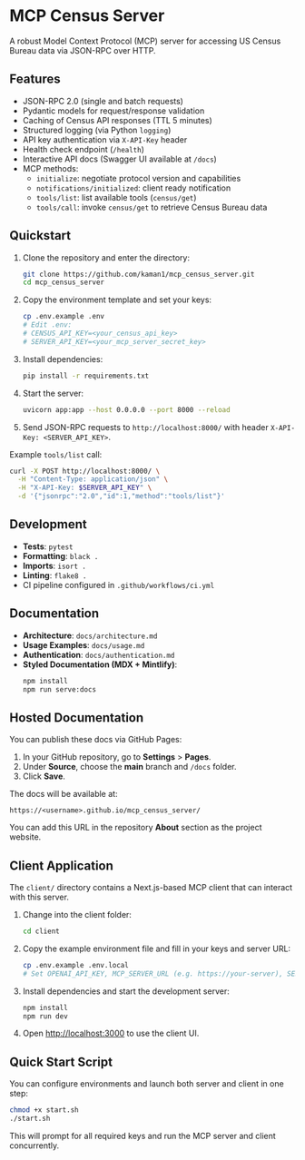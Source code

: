 # MCP Census Server

A robust Model Context Protocol (MCP) server for accessing US Census Bureau data via JSON-RPC over HTTP.

## Features

- JSON-RPC 2.0 (single and batch requests)
- Pydantic models for request/response validation
- Caching of Census API responses (TTL 5 minutes)
- Structured logging (via Python `logging`)
- API key authentication via `X-API-Key` header
- Health check endpoint (`/health`)
- Interactive API docs (Swagger UI available at `/docs`)
- MCP methods:
  - `initialize`: negotiate protocol version and capabilities
  - `notifications/initialized`: client ready notification
  - `tools/list`: list available tools (`census/get`)
  - `tools/call`: invoke `census/get` to retrieve Census Bureau data

## Quickstart

1. Clone the repository and enter the directory:
   ```bash
   git clone https://github.com/kaman1/mcp_census_server.git
   cd mcp_census_server
   ```
2. Copy the environment template and set your keys:
   ```bash
   cp .env.example .env
   # Edit .env:
   # CENSUS_API_KEY=<your_census_api_key>
   # SERVER_API_KEY=<your_mcp_server_secret_key>
   ```
3. Install dependencies:
   ```bash
   pip install -r requirements.txt
   ```
4. Start the server:
   ```bash
   uvicorn app:app --host 0.0.0.0 --port 8000 --reload
   ```
5. Send JSON-RPC requests to `http://localhost:8000/` with header `X-API-Key: <SERVER_API_KEY>`.

Example `tools/list` call:
```bash
curl -X POST http://localhost:8000/ \
  -H "Content-Type: application/json" \
  -H "X-API-Key: $SERVER_API_KEY" \
  -d '{"jsonrpc":"2.0","id":1,"method":"tools/list"}'
```

## Development

- **Tests**: `pytest`
- **Formatting**: `black .`
- **Imports**: `isort .`
- **Linting**: `flake8 .`
- CI pipeline configured in `.github/workflows/ci.yml`

## Documentation

- **Architecture**: `docs/architecture.md`
- **Usage Examples**: `docs/usage.md`
- **Authentication**: `docs/authentication.md`
- **Styled Documentation (MDX + Mintlify)**:
  ```bash
  npm install
  npm run serve:docs
  ```

## Hosted Documentation

You can publish these docs via GitHub Pages:

1. In your GitHub repository, go to **Settings** > **Pages**.
2. Under **Source**, choose the **main** branch and `/docs` folder.
3. Click **Save**.

The docs will be available at:

    https://<username>.github.io/mcp_census_server/

You can add this URL in the repository **About** section as the project website.

## Client Application

The `client/` directory contains a Next.js-based MCP client that can interact with this server.

1. Change into the client folder:
   ```bash
   cd client
   ```
2. Copy the example environment file and fill in your keys and server URL:
   ```bash
   cp .env.example .env.local
   # Set OPENAI_API_KEY, MCP_SERVER_URL (e.g. https://your-server), SERVER_API_KEY
   ```
3. Install dependencies and start the development server:
   ```bash
   npm install
   npm run dev
   ```
4. Open [http://localhost:3000](http://localhost:3000) to use the client UI.

## Quick Start Script

You can configure environments and launch both server and client in one step:
```bash
chmod +x start.sh
./start.sh
```
This will prompt for all required keys and run the MCP server and client concurrently.